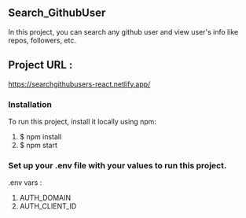 ## Search_GithubUser 

In this project, you can search any github user and view user's info like repos, followers, etc.

## Project URL :

https://searchgithubusers-react.netlify.app/


### Installation

To run this project, install it locally using npm:

1. $ npm install
2. $ npm start

### Set up your .env file with your values to run this project.

.env vars :

1. AUTH_DOMAIN
2. AUTH_CLIENT_ID
